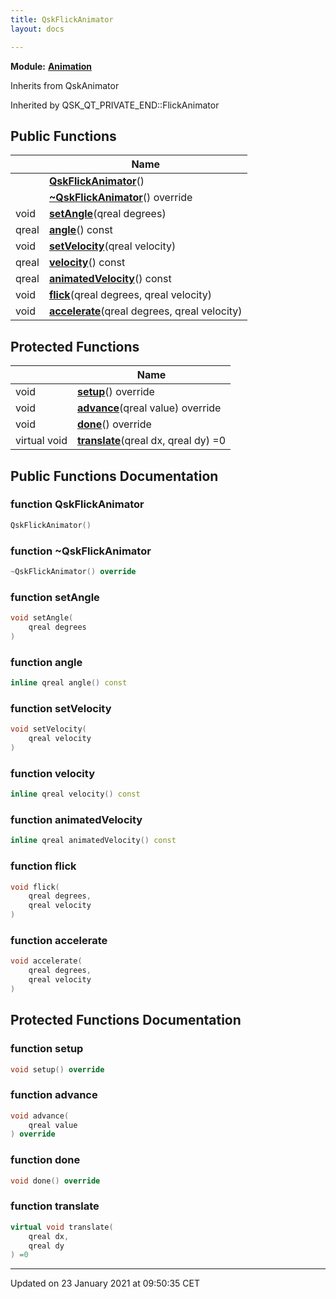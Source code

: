 ```yaml
---
title: QskFlickAnimator
layout: docs

---
```



**Module:** **[Animation](/docs/modules/group___animation/)**



Inherits from QskAnimator

Inherited by QSK_QT_PRIVATE_END::FlickAnimator

## Public Functions

|                | Name           |
| -------------- | -------------- |
| | **[QskFlickAnimator](/docs/classes/class_qsk_flick_animator/#function-qskflickanimator)**() |
| | **[~QskFlickAnimator](/docs/classes/class_qsk_flick_animator/#function-~qskflickanimator)**() override |
| void | **[setAngle](/docs/classes/class_qsk_flick_animator/#function-setangle)**(qreal degrees) |
| qreal | **[angle](/docs/classes/class_qsk_flick_animator/#function-angle)**() const |
| void | **[setVelocity](/docs/classes/class_qsk_flick_animator/#function-setvelocity)**(qreal velocity) |
| qreal | **[velocity](/docs/classes/class_qsk_flick_animator/#function-velocity)**() const |
| qreal | **[animatedVelocity](/docs/classes/class_qsk_flick_animator/#function-animatedvelocity)**() const |
| void | **[flick](/docs/classes/class_qsk_flick_animator/#function-flick)**(qreal degrees, qreal velocity) |
| void | **[accelerate](/docs/classes/class_qsk_flick_animator/#function-accelerate)**(qreal degrees, qreal velocity) |

## Protected Functions

|                | Name           |
| -------------- | -------------- |
| void | **[setup](/docs/classes/class_qsk_flick_animator/#function-setup)**() override |
| void | **[advance](/docs/classes/class_qsk_flick_animator/#function-advance)**(qreal value) override |
| void | **[done](/docs/classes/class_qsk_flick_animator/#function-done)**() override |
| virtual void | **[translate](/docs/classes/class_qsk_flick_animator/#function-translate)**(qreal dx, qreal dy) =0 |

## Public Functions Documentation

### function QskFlickAnimator

```cpp
QskFlickAnimator()
```


### function ~QskFlickAnimator

```cpp
~QskFlickAnimator() override
```


### function setAngle

```cpp
void setAngle(
    qreal degrees
)
```


### function angle

```cpp
inline qreal angle() const
```


### function setVelocity

```cpp
void setVelocity(
    qreal velocity
)
```


### function velocity

```cpp
inline qreal velocity() const
```


### function animatedVelocity

```cpp
inline qreal animatedVelocity() const
```


### function flick

```cpp
void flick(
    qreal degrees,
    qreal velocity
)
```


### function accelerate

```cpp
void accelerate(
    qreal degrees,
    qreal velocity
)
```


## Protected Functions Documentation

### function setup

```cpp
void setup() override
```


### function advance

```cpp
void advance(
    qreal value
) override
```


### function done

```cpp
void done() override
```


### function translate

```cpp
virtual void translate(
    qreal dx,
    qreal dy
) =0
```


-------------------------------

Updated on 23 January 2021 at 09:50:35 CET